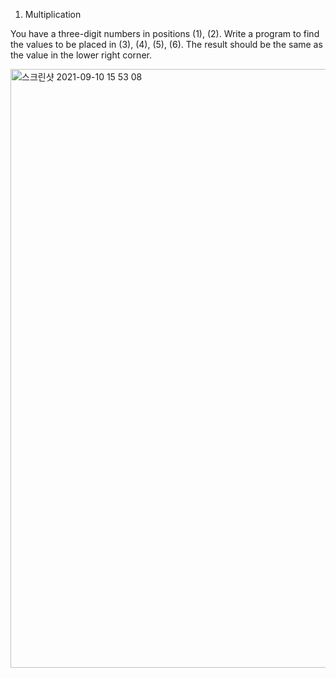 1. Multiplication

You have a three-digit numbers in positions (1), (2).
Write a program to find the values to be placed in (3), (4), (5), (6).
The result should be the same as the value in the lower right corner.

<img width="958" alt="스크린샷 2021-09-10 15 53 08" src="https://user-images.githubusercontent.com/80348069/132866484-b76e5424-0f1b-434d-bb18-2dffe1231092.png">
